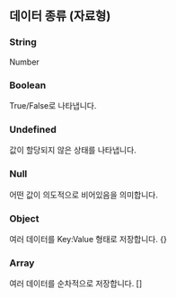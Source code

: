 ## 데이터 종류 (자료형)
     
### String

Number

### Boolean

True/False로 나타냅니다.

### Undefined

값이 할당되지 않은 상태를 나타냅니다.

### Null

어떤 값이 의도적으로 비어있음을 의미합니다.

### Object

여러 데이터를 Key:Value 형태로 저장합니다. {}

### Array

여러 데이터를 순차적으로 저장합니다. []